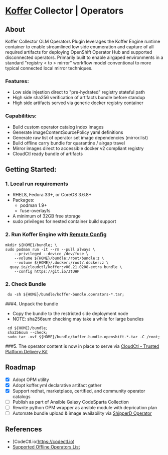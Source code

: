# [Koffer](https://github.com/containercraft/Koffer) Collector | Operators
## About
Koffer Collector OLM Operators Plugin leverages the Koffer Engine runtime container
to enable streamlined low side enumeration and capture of all required artifacts
for deploying OpenShift Operator Hub and supported disconnected operators.
Primarily built to enable airgaped environments in a standard "registry < to > mirror"
workflow model conventional to more typical connected local mirror techniques.

### Features:
  - Low side injestion direct to "pre-hydrated" registry stateful path
  - High side sha256 verification of artifacts bundle before standup
  - High side artifacts served via generic docker registry container

### Capabilities:
  - Build custom operator catalog index images
  - Generate imageContentSourcePolicy yaml definitions
  - Generate raw list of operator set image dependencies (mirror.list)
  - Build offline carry bundle for quarantine / airgap travel
  - Mirror images direct to accessible docker v2 compliant registry
  - CloudCtl ready bundle of artifacts

## Getting Started:

### 1. Local run requirements
  - RHEL8, Fedora 33+, or CoreOS 3.6.8+
  - Packages:
    - podman 1.9+
    - fuse-overlayfs
  - A minimum of 32GB free storage
  - sudo privileges for nested container build support

### 2. Run Koffer Engine with [Remote Config](https://git.io/JtUHP)
```
mkdir ${HOME}/bundle; \
sudo podman run -it --rm --pull always \
    --privileged --device /dev/fuse \
    --volume ${HOME}/bundle:/root/bundle:z \
    --volume ${HOME}/.docker:/root/.docker:z \
  quay.io/cloudctl/koffer:v00.21.0208-extra bundle \
    --config https://git.io/JtUHP
```

### 2. Check Bundle
```
 du -sh ${HOME}/bundle/koffer-bundle.operators-*.tar;
```

###4. Unpack the bundle
  - Copy the bundle to the restricted side deployment node
  - NOTE: sha256sum checking may take a while for large bundles
```
 cd ${HOME}/bundle;
 sha256sum --check;
 sudo tar -xvf ${HOME}/bundle/koffer-bundle.openshift-*.tar -C /root;
```

###5. The operator content is now in place to serve via [CloudCtl - Trusted Platform Delivery Kit](https://github.com/CloudCtl/cloudctl)

## Roadmap
  - [x] Adopt OPM utility
  - [x] Adopt koffer.yml declarative artifact gather
  - [x] Support redhat, marketplace, certified, and community operator catalogs
  - [ ] Publish as part of Ansible Galaxy CodeSparta Collection
  - [ ] Rewrite python OPM wrapper as ansible module with deprication plan
  - [ ] Automate bundle upload & image availability via [ShipperD Operator](https://github.com/ShipperD/shipperd-operator)

## References
  - [CodeCtl.io(https://codectl.io)
  - [Supported Offline Operators List](https://access.redhat.com/articles/4740011)
